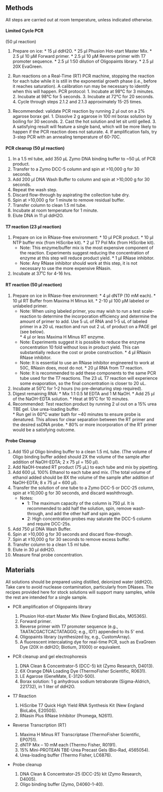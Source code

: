 
## Methods
All steps are carried out at room temperature, unless indicated otherwise.

#### Limited Cycle PCR 
(50 μl reaction)

  1.	Prepare on ice:
	* 15 μl ddH2O.
	* 25 μl Phusion Hot-start Master Mix.
	* 2.5 μl 10 µM Forward primer.
	* 2.5 μl 10 µM Reverse primer with T7 promoter sequence.
	* 2.5 μl 1:50 dilution of Oligopaints library.
	* 2.5 μl 20X EvaGreen.

  2.	Run reactions on a Real-Time (RT) PCR machine, stopping the reaction for each tube while it is still in the exponential growth phase (i.e., before it reaches saturation). A calibration run may be necessary to identify when this will happen. PCR protocol:
	1. 	Incubate at 98°C for 3 minutes.
	2. 	Incubate at 98°C for 5 seconds.
	3.  Incubate at 72°C for 20 seconds.
	4.  Cycle through steps 2.1.2 and 2.1.3 approximately 15-25 times.

  3.	Recommended: validate PCR reaction by running 2 µl out on a 2% agarose borax gel. 
	1. Dissolve 2 g agarose in 100 ml borax solution by boiling for 30 seconds.
	2. Cast the hot solution and let sit until gelled.
	3. A satisfying result will feature a single band, which will be more likely to happen if the PCR reaction does not saturate.
	4. If amplification fails, try 3-step PCR with an annealing temperature of 60-70C.

#### PCR cleanup (50 µl reaction)
  1.	In a 1.5 ml tube, add 350 μL Zymo DNA binding buffer to ~50 μL of PCR product.
  2.	Transfer to a Zymo DCC-5 column and spin at >10,000 g for 30 seconds.
  3.	Add 200 µl DNA Wash Buffer to column and spin at >10,000 g for 30 seconds.
  4.	Repeat the wash step.
  5.	Discard flow-through by aspirating the collection tube dry.
  6.	Spin at >10,000 g for 1 minute to remove residual buffer.
  7.	Transfer column to clean 1.5 ml tube.
  8.	Incubate at room temperature for 1 minute.
  9.	Elute DNA in 11 µl ddH2O.

#### T7 reaction (23 μl reaction)
  1.	Prepare on ice in RNase-free environment:
	* 10 µl PCR product.
	* 10 µl NTP buffer mix (from HiScribe kit).
	* 2 µl T7 Pol Mix (from HiScribe kit).
		* Note: This enzyme/buffer mix is the most expensive component of the reaction. Experiments suggest reducing the concentration of enzyme at this step will reduce product yield. 
	* 1 µl RNase inhibitor.
		* Note: Any RNase inhibitor should work at this step, it is not necessary to use the more expensive RNasin.
  2.	Incubate at 37˚C for 4-16 hrs.

#### RT reaction (50 µl reaction)
  1.	Prepare on ice in RNase-free environment:
	* 4 µl dNTP (10 mM each).
	* 10 µl RT Buffer from Maxima H Minus kit.
	* 2-10 µl 100 μM labeled or unlabeled primer.
		* Note: When using labeled primer, you may wish to run a test scale-reaction to determine the incorporation efficiency and determine the amount of primer to add. Use 5 uL of RNA and 1-5 uL of labeled primer in a 20 uL reaction and run out 2 uL of product on a PAGE gel (see below).  
	* 4 µl or less Maxima H Minus RT enzyme.
		* Note: Experiments suggest it is possible to reduce the enzyme concentration 10 fold without loss in product yield.  This can substantially reduce the cost or probe construction.
	* 4 µl RNasin RNase inhibitor.
		* Note: It is essential to use an RNase inhibitor engineered to work at 50C, RNasin does, most do not.
	* 20 µl RNA from T7 reaction.
		* Note: It is recommended to add these components to the same PCR tube used for the T7 reactions.  The 23 uL T7 reaction will experience some evaporation, so the final concentration is closer to 20 uL.
  2.	Incubate at 50˚C for 1-2 hours (no pre-denaturing step required).
  3.	Digest remaining RNA:
	* Mix 1:1 0.5 M EDTA and 1 M NaOH.
	* Add 25 µl of the NaOH-EDTA solution.
	* Heat at 95˚C for 10 minutes.
  4.	Recommended: Test reaction product by running 2 ul out on a 15% urea TBE gel.  Use urea-loading buffer.  
	* Run gel in 60°C water bath for ~40 minutes to ensure probe is denatured. This allows for clear separation between the RT primer and the desired ssDNA probe.
	*  80% or more incorporation of the RT primer would be a satisfying outcome.

#### Probe Cleanup
1.	Add 150 μl Oligo binding buffer to a clean 1.5 mL tube. (The volume of Oligo binding buffer added should 2X the volume of the sample after addition of NaOH-EDTA; 2 x 75 µl = 150 µl).
3.	Add NaOH-treated RT product (75 μL) to each tube and mix by pipetting.	
2.	Add 600 μL 100% Ethanol to each tube and mix. (The total volume of ethanol added should be 8X the volume of the sample after addition of NaOH-EDTA; 8 x 75 µl = 600 µl).
3.	Transfer the solution of one tube to a Zymo DCC-5 or DCC-25 column, spin at ≥10,000 g for 30 seconds, and discard washthrough.
	* Notes: 
		- 1: The maximum capacity of the column is 750 µl. It is recommended to add half the solution, spin, remove wash-through, and add the other half and spin again.
		- 2: High concentration probes may saturate the DCC-5 column and require DCC-25s.   
4.	Add 750 μl DNA Wash Buffer.
5.	Spin at >10,000 g for 30 seconds and discard flow-through.
6.	Spin at ≥10,000 g for 30 seconds to remove excess buffer.
7.	Transfer column to a clean 1.5 ml tube.
8.	Elute in 30 μl ddH2O.
9.	Measure final probe concentration.


## Materials
All solutions should be prepared using distilled, deionized water (ddH2O). Take care to avoid nuclease contamination, particularly from DNases. The recipes provided here for stock solutions will support many samples, while the rest are intended for a single sample.

* PCR amplification of Oligopaints library
  1.	Phusion Hot-start Master Mix (New England BioLabs, M0536S).
  2.	Forward primer.
  3.	Reverse primer with T7 promoter sequence (e.g., TAATACGACTCACTATAGGG; e.g., IDT) appended to its 5' end.
  4.	Oligopaints library (synthesized by, e.g., CustomArray).
  5.	A fluorescent intercalating dye for real-time PCR, such as EvaGreen Dye (20X in ddH2O; Biotium, 31000) or equivalent.

* PCR cleanup and gel electrophoresis
  1.	DNA Clean & Concentrator-5 (DCC-5) kit (Zymo Research, D4013).
  2.	6X Orange DNA Loading Dye (ThermoFisher Scientific, R0631).
  3.	LE Agarose (GeneMate, E-3120-500).
  4.	Borax solution: 1 g anhydrous sodium tetraborate (Sigma-Aldrich, 221732), in 1 liter of ddH2O.

* T7 Reaction
  1.	HiScribe T7 Quick High Yield RNA Synthesis Kit (New England BioLabs, E2050S).
  2.	RNasin Plus RNase Inhibitor (Promega, N2611).

* Reverse Transcription (RT)
  1.	Maxima H Minus RT Transcriptase (ThermoFisher Scientific, EP0751).
  2.	dNTP Mix – 10 mM each (Thermo Fisher, R0191).
  3.	15% Mini-PROTEAN TBE-Urea Precast Gels (Bio-Rad, 4565054).
  4. Urea-loading buffer (Thermo Fisher, LC6876).

* Probe cleanup
  1.	DNA Clean & Concentrator-25 (DCC-25) kit (Zymo Research, D4005).
  2.	Oligo binding buffer (Zymo, D4060-1-40).
